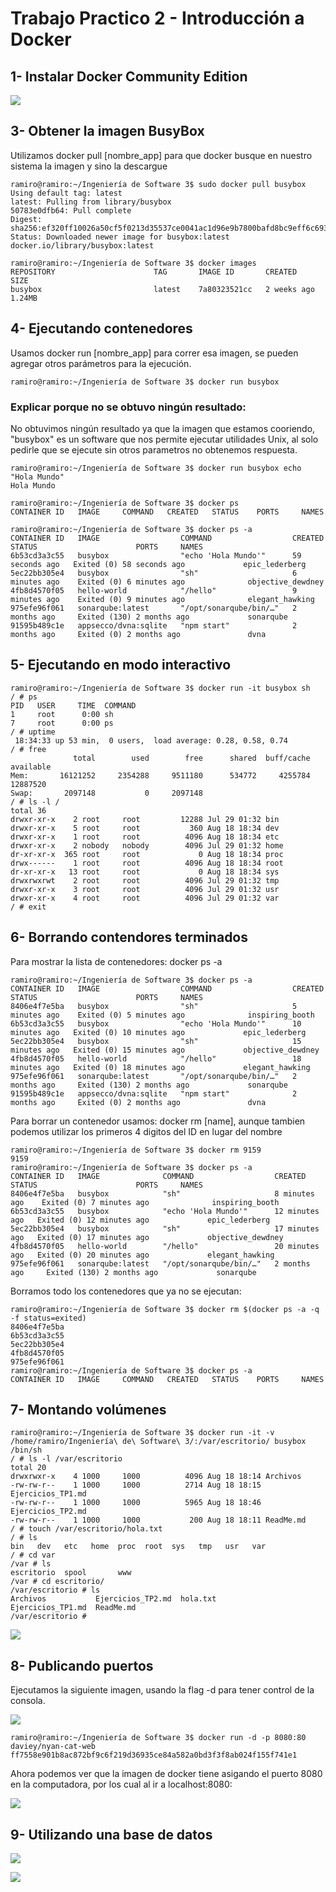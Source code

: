 # Trabajo Practico 2 - Introducción a Docker 

## 1- Instalar Docker Community Edition

![](/Archivos/Archivos_TP2/docker_version.png)

## 3- Obtener la imagen BusyBox

Utilizamos docker pull [nombre_app] para que docker busque en nuestro sistema la imagen y sino la descargue

```
ramiro@ramiro:~/Ingeniería de Software 3$ sudo docker pull busybox 
Using default tag: latest
latest: Pulling from library/busybox
50783e0dfb64: Pull complete 
Digest: sha256:ef320ff10026a50cf5f0213d35537ce0041ac1d96e9b7800bafd8bc9eff6c693
Status: Downloaded newer image for busybox:latest
docker.io/library/busybox:latest
```

```
ramiro@ramiro:~/Ingeniería de Software 3$ docker images
REPOSITORY                      TAG       IMAGE ID       CREATED         SIZE
busybox                         latest    7a80323521cc   2 weeks ago     1.24MB

```
## 4- Ejecutando contenedores

Usamos docker run [nombre_app] para correr esa imagen, se pueden agregar otros parámetros para la ejecución.

```
ramiro@ramiro:~/Ingeniería de Software 3$ docker run busybox
```

### Explicar porque no se obtuvo ningún resultado:

No obtuvimos ningún resultado ya que la imagen que estamos cooriendo, "busybox" es un software que nos permite ejecutar utilidades Unix, al solo pedirle que se ejecute sin otros parametros no obtenemos respuesta.

```
ramiro@ramiro:~/Ingeniería de Software 3$ docker run busybox echo "Hola Mundo"
Hola Mundo
```

```
ramiro@ramiro:~/Ingeniería de Software 3$ docker ps
CONTAINER ID   IMAGE     COMMAND   CREATED   STATUS    PORTS     NAMES

ramiro@ramiro:~/Ingeniería de Software 3$ docker ps -a
CONTAINER ID   IMAGE                  COMMAND                  CREATED          STATUS                      PORTS     NAMES
6b53cd3a3c55   busybox                "echo 'Hola Mundo'"      59 seconds ago   Exited (0) 58 seconds ago             epic_lederberg
5ec22bb305e4   busybox                "sh"                     6 minutes ago    Exited (0) 6 minutes ago              objective_dewdney
4fb8d4570f05   hello-world            "/hello"                 9 minutes ago    Exited (0) 9 minutes ago              elegant_hawking
975efe96f061   sonarqube:latest       "/opt/sonarqube/bin/…"   2 months ago     Exited (130) 2 months ago             sonarqube
91595b489c1e   appsecco/dvna:sqlite   "npm start"              2 months ago     Exited (0) 2 months ago               dvna
```

## 5- Ejecutando en modo interactivo

```
ramiro@ramiro:~/Ingeniería de Software 3$ docker run -it busybox sh
/ # ps
PID   USER     TIME  COMMAND
1     root      0:00 sh
7     root      0:00 ps
/ # uptime
 18:34:33 up 53 min,  0 users,  load average: 0.28, 0.58, 0.74
/ # free
              total        used        free      shared  buff/cache   available
Mem:       16121252     2354288     9511180      534772     4255784    12887520
Swap:       2097148           0     2097148
/ # ls -l /
total 36
drwxr-xr-x    2 root     root         12288 Jul 29 01:32 bin
drwxr-xr-x    5 root     root           360 Aug 18 18:34 dev
drwxr-xr-x    1 root     root          4096 Aug 18 18:34 etc
drwxr-xr-x    2 nobody   nobody        4096 Jul 29 01:32 home
dr-xr-xr-x  365 root     root             0 Aug 18 18:34 proc
drwx------    1 root     root          4096 Aug 18 18:34 root
dr-xr-xr-x   13 root     root             0 Aug 18 18:34 sys
drwxrwxrwt    2 root     root          4096 Jul 29 01:32 tmp
drwxr-xr-x    3 root     root          4096 Jul 29 01:32 usr
drwxr-xr-x    4 root     root          4096 Jul 29 01:32 var
/ # exit
```

## 6- Borrando contendores terminados 

Para mostrar la lista de contenedores: docker ps -a

```
ramiro@ramiro:~/Ingeniería de Software 3$ docker ps -a
CONTAINER ID   IMAGE                  COMMAND                  CREATED          STATUS                      PORTS     NAMES
8406e4f7e5ba   busybox                "sh"                     5 minutes ago    Exited (0) 5 minutes ago              inspiring_booth
6b53cd3a3c55   busybox                "echo 'Hola Mundo'"      10 minutes ago   Exited (0) 10 minutes ago             epic_lederberg
5ec22bb305e4   busybox                "sh"                     15 minutes ago   Exited (0) 15 minutes ago             objective_dewdney
4fb8d4570f05   hello-world            "/hello"                 18 minutes ago   Exited (0) 18 minutes ago             elegant_hawking
975efe96f061   sonarqube:latest       "/opt/sonarqube/bin/…"   2 months ago     Exited (130) 2 months ago             sonarqube
91595b489c1e   appsecco/dvna:sqlite   "npm start"              2 months ago     Exited (0) 2 months ago               dvna
```

Para borrar un contenedor usamos: docker rm [name], aunque tambien podemos utilizar los primeros 4 digitos del ID en lugar del nombre

```
ramiro@ramiro:~/Ingeniería de Software 3$ docker rm 9159
9159
ramiro@ramiro:~/Ingeniería de Software 3$ docker ps -a
CONTAINER ID   IMAGE              COMMAND                  CREATED          STATUS                      PORTS     NAMES
8406e4f7e5ba   busybox            "sh"                     8 minutes ago    Exited (0) 7 minutes ago              inspiring_booth
6b53cd3a3c55   busybox            "echo 'Hola Mundo'"      12 minutes ago   Exited (0) 12 minutes ago             epic_lederberg
5ec22bb305e4   busybox            "sh"                     17 minutes ago   Exited (0) 17 minutes ago             objective_dewdney
4fb8d4570f05   hello-world        "/hello"                 20 minutes ago   Exited (0) 20 minutes ago             elegant_hawking
975efe96f061   sonarqube:latest   "/opt/sonarqube/bin/…"   2 months ago     Exited (130) 2 months ago             sonarqube
```

Borramos todo los contenedores que ya no se ejecutan:

```
ramiro@ramiro:~/Ingeniería de Software 3$ docker rm $(docker ps -a -q -f status=exited)
8406e4f7e5ba
6b53cd3a3c55
5ec22bb305e4
4fb8d4570f05
975efe96f061
ramiro@ramiro:~/Ingeniería de Software 3$ docker ps -a
CONTAINER ID   IMAGE     COMMAND   CREATED   STATUS    PORTS     NAMES
```

## 7- Montando volúmenes


```
ramiro@ramiro:~/Ingeniería de Software 3$ docker run -it -v /home/ramiro/Ingeniería\ de\ Software\ 3/:/var/escritorio/ busybox /bin/sh
/ # ls -l /var/escritorio
total 20
drwxrwxr-x    4 1000     1000          4096 Aug 18 18:14 Archivos
-rw-rw-r--    1 1000     1000          2714 Aug 18 18:15 Ejercicios_TP1.md
-rw-rw-r--    1 1000     1000          5965 Aug 18 18:46 Ejercicios_TP2.md
-rw-rw-r--    1 1000     1000           200 Aug 18 18:11 ReadMe.md
/ # touch /var/escritorio/hola.txt
/ # ls
bin   dev   etc   home  proc  root  sys   tmp   usr   var
/ # cd var
/var # ls
escritorio  spool       www
/var # cd escritorio/
/var/escritorio # ls
Archivos           Ejercicios_TP2.md  hola.txt
Ejercicios_TP1.md  ReadMe.md
/var/escritorio # 

```

![](/Archivos/Archivos_TP2/hola_txt.png)

## 8- Publicando puertos

Ejecutamos la siguiente imagen, usando la flag -d para tener control de la consola.

![](/Archivos/Archivos_TP2/nyan-cat-web.png)

```
ramiro@ramiro:~/Ingeniería de Software 3$ docker run -d -p 8080:80 daviey/nyan-cat-web
ff7558e901b8ac872bf9c6f219d36935ce84a582a0bd3f3f8ab024f155f741e1
```

Ahora podemos ver que la imagen de docker tiene asigando el puerto 8080 en la computadora, por los cual al ir a localhost:8080:

![](/Archivos/Archivos_TP2/Docker8080.png)

## 9- Utilizando una base de datos

![](/Archivos/Archivos_TP2/postgres.png)

![](/Archivos/Archivos_TP2/DBeaver.png)



